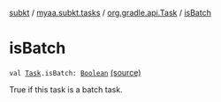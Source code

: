 [subkt](../../index.md) / [myaa.subkt.tasks](../index.md) / [org.gradle.api.Task](index.md) / [isBatch](./is-batch.md)

# isBatch

`val `[`Task`](https://docs.gradle.org/current/javadoc/org/gradle/api/Task.html)`.isBatch: `[`Boolean`](https://kotlinlang.org/api/latest/jvm/stdlib/kotlin/-boolean/index.html) [(source)](https://github.com/Myaamori/SubKt/blob/0.1.10/src/main/kotlin/myaa/subkt/tasks/tasks.kt#L371)

True if this task is a batch task.

